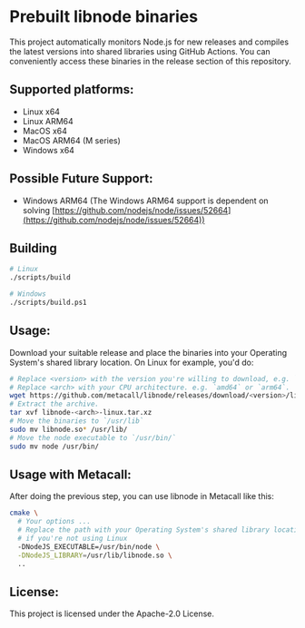 # Prebuilt libnode binaries

This project automatically monitors Node.js for new releases and compiles the latest versions into shared libraries using GitHub Actions. You can conveniently access these binaries in the release section of this repository.

## Supported platforms:

- Linux x64
- Linux ARM64
- MacOS x64
- MacOS ARM64 (M series)
- Windows x64

## Possible Future Support:

- Windows ARM64 (The Windows ARM64 support is dependent on solving [https://github.com/nodejs/node/issues/52664](https://github.com/nodejs/node/issues/52664))

## Building

```bash
# Linux
./scripts/build

# Windows
./scripts/build.ps1
```

## Usage:

Download your suitable release and place the binaries into your Operating System's shared library location. On Linux for example, you'd do:

```bash
# Replace <version> with the version you're willing to download, e.g. `v22.1.0`.
# Replace <arch> with your CPU architecture. e.g. `amd64` or `arm64`.
wget https://github.com/metacall/libnode/releases/download/<version>/libnode-<arch>-linux.tar.xz
# Extract the archive.
tar xvf libnode-<arch>-linux.tar.xz
# Move the binaries to `/usr/lib`
sudo mv libnode.so* /usr/lib/
# Move the node executable to `/usr/bin/`
sudo mv node /usr/bin/
```

## Usage with Metacall:

After doing the previous step, you can use libnode in Metacall like this:

```bash
cmake \
  # Your options ...
  # Replace the path with your Operating System's shared library location
  # if you're not using Linux
  -DNodeJS_EXECUTABLE=/usr/bin/node \
  -DNodeJS_LIBRARY=/usr/lib/libnode.so \
  ..
```

## License:

This project is licensed under the Apache-2.0 License.
